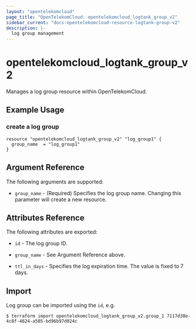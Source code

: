 ```yaml
---
layout: "opentelekomcloud"
page_title: "OpenTelekomCloud: opentelekomcloud_logtank_group_v2"
sidebar_current: "docs-opentelekomcloud-resource-logtank-group-v2"
description: |-
  log group management
---
```


# opentelekomcloud\_logtank\_group\_v2

Manages a log group resource within OpenTelekomCloud.

## Example Usage

### create a log group

```hcl
resource "opentelekomcloud_logtank_group_v2" "log_group1" {
  group_name  = "log_group1"
}
```

## Argument Reference

The following arguments are supported:

* `group_name` - (Required)
  Specifies the log group name.
  Changing this parameter will create a new resource.

## Attributes Reference

The following attributes are exported:

* `id` - The log group ID.

* `group_name` - See Argument Reference above.

* `ttl_in_days` -
  Specifies the log expiration time. The value is fixed to 7 days.

## Import

Log group can be imported using the `id`, e.g.

```
$ terraform import opentelekomcloud_logtank_group_v2.group_1 7117d38e-4c8f-4624-a505-bd96b97d024c
```
